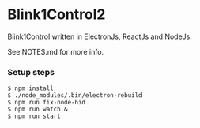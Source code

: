 # Blink1Control2

Blink1Control written in ElectronJs, ReactJs and NodeJs.

See NOTES.md for more info.


### Setup steps

```
$ npm install
$ ./node_modules/.bin/electron-rebuild
$ npm run fix-node-hid
$ npm run watch &
$ npm run start
```
